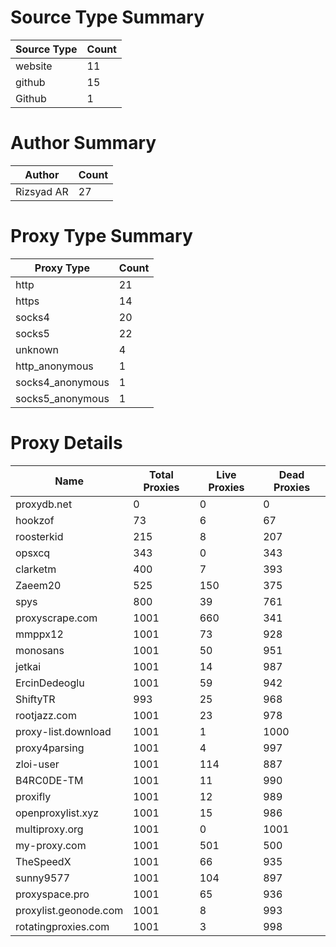 # Source Type Summary

| Source Type | Count |
|-------------|-------|
| website | 11 |
| github | 15 |
| Github | 1 |


# Author Summary

| Author | Count |
|--------|-------|
| Rizsyad AR | 27 |


# Proxy Type Summary

| Proxy Type | Count |
|------------|-------|
| http | 21 |
| https | 14 |
| socks4 | 20 |
| socks5 | 22 |
| unknown | 4 |
| http_anonymous | 1 |
| socks4_anonymous | 1 |
| socks5_anonymous | 1 |


# Proxy Details

| Name | Total Proxies | Live Proxies | Dead Proxies |
|------|---------------|--------------|---------------|
| proxydb.net | 0 | 0 | 0 |
| hookzof | 73 | 6 | 67 |
| roosterkid | 215 | 8 | 207 |
| opsxcq | 343 | 0 | 343 |
| clarketm | 400 | 7 | 393 |
| Zaeem20 | 525 | 150 | 375 |
| spys | 800 | 39 | 761 |
| proxyscrape.com | 1001 | 660 | 341 |
| mmppx12 | 1001 | 73 | 928 |
| monosans | 1001 | 50 | 951 |
| jetkai | 1001 | 14 | 987 |
| ErcinDedeoglu | 1001 | 59 | 942 |
| ShiftyTR | 993 | 25 | 968 |
| rootjazz.com | 1001 | 23 | 978 |
| proxy-list.download | 1001 | 1 | 1000 |
| proxy4parsing | 1001 | 4 | 997 |
| zloi-user | 1001 | 114 | 887 |
| B4RC0DE-TM | 1001 | 11 | 990 |
| proxifly | 1001 | 12 | 989 |
| openproxylist.xyz | 1001 | 15 | 986 |
| multiproxy.org | 1001 | 0 | 1001 |
| my-proxy.com | 1001 | 501 | 500 |
| TheSpeedX | 1001 | 66 | 935 |
| sunny9577 | 1001 | 104 | 897 |
| proxyspace.pro | 1001 | 65 | 936 |
| proxylist.geonode.com | 1001 | 8 | 993 |
| rotatingproxies.com | 1001 | 3 | 998 |
